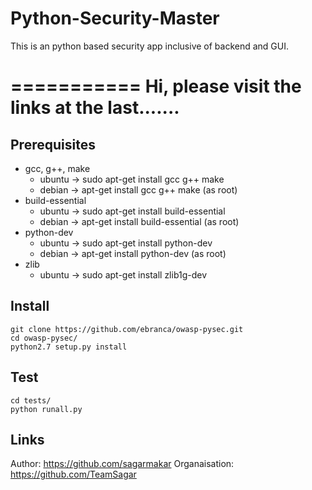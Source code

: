 # Python-Security-Master
This is an python based security app inclusive of backend and GUI.




===========
Hi, please visit the links at the last.......
===========


Prerequisites
-------------

+ gcc, g++, make
	- ubuntu -> sudo apt-get install gcc g++ make
	- debian -> apt-get install gcc g++ make (as root)
+ build-essential
	- ubuntu -> sudo apt-get install build-essential
	- debian -> apt-get install build-essential (as root)
+ python-dev
    - ubuntu -> sudo apt-get install python-dev
    - debian -> apt-get install python-dev (as root)
+ zlib
	- ubuntu -> sudo apt-get install  zlib1g-dev

Install
-------

    git clone https://github.com/ebranca/owasp-pysec.git
    cd owasp-pysec/
    python2.7 setup.py install
    

Test
----

    cd tests/
    python runall.py


Links
-----

Author: https://github.com/sagarmakar
Organaisation: https://github.com/TeamSagar
